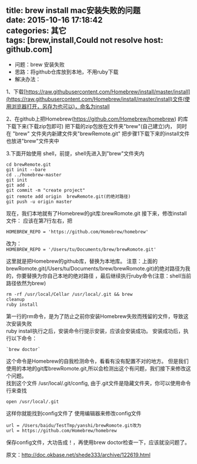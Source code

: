 title: brew install mac安装失败的问题  
date: 2015-10-16 17:18:42  
categories: 其它  
tags: [brew,install,Could not resolve host: github.com]
---
* 问题：brew 安装失败
* 思路：将github仓库放到本地，不用ruby下载
* 解决办法：

1、下载[https://raw.githubusercontent.com/Homebrew/install/master/install](https://raw.githubusercontent.com/Homebrew/install/master/install)文件(使用浏览器打开，另存为也可以)，命名为install  

2、在github上把Homebrew(https://github.com/Homebrew/homebrew) 
的库下载下来(下载zip包即可)
把下载的zip包放在文件夹"brew"(自己建立)内，
同时在 "brew" 文件夹内新建文件夹"brewRemote.git"
把步骤1下载下来的install文件也放进"brew"文件夹中  
<!--more-->  
3.下面开始使用 shell，前提，shell先进入到"brew"文件夹内


    cd brewRemote.git
    git init --bare  
    cd ../homebrew-master
    git init
    git add .
    git commit -m "create project"
    git remote add origin  brewRemote.git(的绝对路径)
    git push -u origin master

现在，我们本地就有了Homebrew的git库:brewRomote.git
接下来，修改install文件： 
应该在第7行左右，把

    HOMEBREW_REPO = 'https://github.com/Homebrew/homebrew'
改为：  
    `HOMEBREW_REPO = '/Users/tu/Documents/brew/brewRomote.git'`  
    
这里就是把Homebrew的github库，替换为本地库。 
注意：上面的brewRomote.git(/Users/tu/Documents/brew/brewRomote.git)的绝对路径为我的，你要替换为你自己本地的绝对路径
，最后继续执行ruby命令(注意：shell当前路径依然为brew)

    rm -rf /usr/local/Cellar /usr/local/.git && brew   
    cleanup
    ruby install  
    
第一行的rm命令，是为了防止之前你安装Homebrew失败而残留的文件，导致这次安装失败  
ruby install执行之后，安装命令行提示安装，应该会安装成功。 
安装成功后，执行以下命令：  
  
    `brew doctor`    
    
这个命令是Homebrew的自我检测命令，看看有没有配置不对的地方。 
但是我们使用的本地的git库brewRomote.git,所以会检测出这个有问题，我们接下来修改这个问题。  
找到这个文件 /usr/local/.git/config, 
由于.git文件是隐藏文件夹，你可以使用命令行来查找  

    open /usr/local/.git   
    
这样你就能找到config文件了
使用编辑器来修改config文件  
  
    url = /Users/baidu/TestTmp/yanshi/brewRomote.git改为       
    url = https://github.com/Homebrew/homebrew
保存config文件，大功告成！，再使用brew doctor检查一下，应该就没问题了。

原文：http://doc.okbase.net/shede333/archive/122619.html